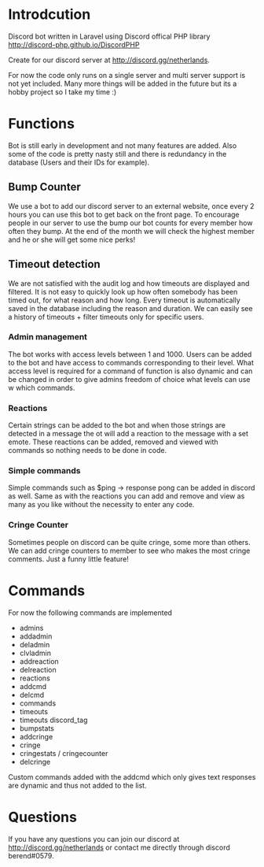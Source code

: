 # Introdcution
Discord bot written in Laravel using Discord offical PHP library
http://discord-php.github.io/DiscordPHP

Create for our discord server at http://discord.gg/netherlands.

For now the code only runs on a single server and multi server support 
is not yet included. Many more things will be added in the future but 
its a hobby project so I take my time :)

# Functions
Bot is still early in development and not many features are added. 
Also some of the code is pretty nasty still and there is redundancy in
the database (Users and their IDs for example). 

## Bump Counter
We use a bot to add our discord server to an external website, once every
2 hours you can use this bot to get back on the front page. To encourage
people in our server to use the bump our bot counts for every member how often
they bump. At the end of the month we will check the highest member and he
or she will get some nice perks!

## Timeout detection
We are not satisfied with the audit log and how timeouts are displayed and
filtered. It is not easy to quickly look up how often somebody has been timed
out, for what reason and how long. Every timeout is automatically saved
in the database including the reason and duration. We can easily see a history
of timeouts + filter timeouts only for specific users.

### Admin management
The bot works with access levels between 1 and 1000. Users can be added to
the bot and have access to commands corresponding to their level. What 
access level is required for a command of function is also dynamic and can 
be changed in order to give admins freedom of choice what levels can use w
which commands.

### Reactions
Certain strings can be added to the bot and when those strings are detected
in a message the ot will add a reaction to the message with a set emote. These
reactions can be added, removed and viewed with commands so nothing needs to be
done in code.

### Simple commands
Simple commands such as $ping -> response pong can be added in discord as well.
Same as with the reactions you can add and remove and view as many as you like
without the necessity to enter any code. 

### Cringe Counter
Sometimes people on discord can be quite cringe, some more than others.
We can add cringe counters to member to see who makes the most cringe 
comments. Just a funny little feature!

# Commands
For now the following commands are implemented
* admins
* addadmin
* deladmin
* clvladmin
* addreaction
* delreaction
* reactions
* addcmd
* delcmd
* commands
* timeouts
* timeouts discord_tag
* bumpstats
* addcringe
* cringe
* cringestats / cringecounter
* delcringe

Custom commands added with the addcmd which only gives text responses are 
dynamic and thus not added to the list.


# Questions
If you have any questions you can join our discord at http://discord.gg/netherlands
or contact me directly through discord berend#0579.
